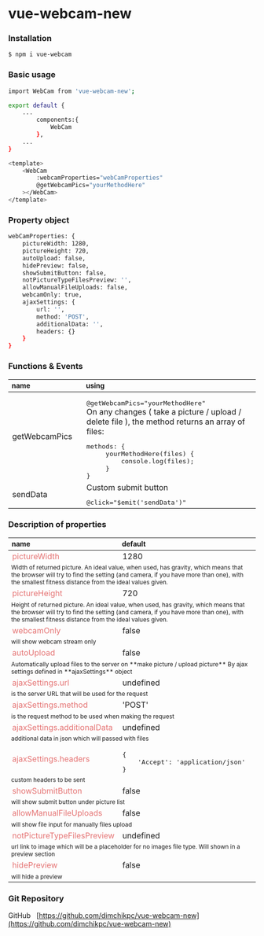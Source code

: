 # vue-webcam-new


### Installation
```sh
$ npm i vue-webcam
```

### Basic usage
```sh
import WebCam from 'vue-webcam-new';
```

```sh
export default {
    ...
        components:{
            WebCam
        },
    ...
}
```

```sh
<template>
    <WebCam
        :webcamProperties="webCamProperties"
        @getWebcamPics="yourMethodHere"
    ></WebCam>
</template>
```

### Property object
```sh
webCamProperties: {
    pictureWidth: 1280,
    pictureHeight: 720,
    autoUpload: false,
    hidePreview: false,
    showSubmitButton: false,
    notPictureTypeFilesPreview: '',
    allowManualFileUploads: false,
    webcamOnly: true,
    ajaxSettings: {
        url: '',
        method: 'POST',
        additionalData: '',
        headers: {}
    }
}
```

### Functions & Events
<table>
    <thead>
        <tr>
            <th style="text-align: left; font-size: 14px; width:30%">name</th>
            <th style="text-align: left; font-size: 14px; width:70%">using</th>
        </tr>
    </thead>
    <tbody>
        <tr>
            <td colspan="1">
                getWebcamPics
            </td>
            <td colspan="1">
                <pre style="margin-bottom:0">@getWebcamPics="yourMethodHere"</pre>
                On any changes ( take a picture / upload / delete file ), the method returns an array of files:
                <pre style="margin-bottom:0">methods: { <br> &nbsp; &nbsp; yourMethodHere(files) { <br>&nbsp; &nbsp;&nbsp;&nbsp; &nbsp;&nbsp;&nbsp;console.log(files); <br>&nbsp; &nbsp;&nbsp; }<br>}</pre>
            </td>
        </tr>
        <tr>
            <td colspan="1">
                sendData 
            </td>
            <td colspan="1">
                Custom submit button
                <pre style="margin-bottom:0">@click="$emit('sendData')"</pre>
            </td>
        </tr>
    </tbody>
</table>
    

### Description of properties

<table>
    <thead>
        <tr>
            <th style="text-align: left; font-size: 14px; width:30%">name</th>
            <th style="text-align: left; font-size: 14px; width:70%">default</th>
        </tr>
    </thead>
    <tbody>
        <tr>
            <td colspan=1><span style="color: #E57373 "> pictureWidth </span> </td>
            <td colspan=1> 1280 </td>
        </tr>
        <tr>
            <td colspan=2 style="font-size: 12px"> 
            Width of returned picture. An ideal value, when used, has gravity, which means that the browser will try to find the setting (and camera, if you have more than one), with the smallest fitness distance from the ideal values given. 
            </td>
        </tr>
        <tr>
            <td colspan=1><span style="color: #E57373 "> pictureHeight </span> </td>
            <td colspan=1> 720 </td>
        </tr>
        <tr>
            <td colspan=2 style="font-size: 12px;"> 
            Height of returned picture. An ideal value, when used, has gravity, which means that the browser will try to find the setting (and camera, if you have more than one), with the smallest fitness distance from the ideal values given. 
            </td>
        </tr>
        <tr>
            <td colspan=1><span style="color: #E57373 "> webcamOnly </span> </td>
            <td colspan=1> false </td>
        </tr>
        <tr>
            <td colspan=2 style="font-size: 12px;"> 
            will show webcam stream only
            </td>
        </tr>
        <tr>
            <td colspan=1><span style="color: #E57373 "> autoUpload </span> </td>
            <td colspan=1> false </td>
        </tr>
        <tr>
            <td colspan=2 style="font-size: 12px;"> 
            Automatically upload files to the server on **make picture / upload picture**
By ajax settings defined in **ajaxSettings** object
            </td>
        </tr>
        <tr>
            <td colspan=1><span style="color: #E57373 "> ajaxSettings.url </span> </td>
            <td colspan=1> undefined </td>
        </tr>
        <tr>
            <td colspan=2 style="font-size: 12px;"> 
            is the server URL that will be used for the request
            </td>
        </tr>
        <tr>
            <td colspan=1><span style="color: #E57373 "> ajaxSettings.method </span> </td>
            <td colspan=1> 'POST' </td>
        </tr>
        <tr>
            <td colspan=2 style="font-size: 12px;"> 
            is the request method to be used when making the request
            </td>
        </tr>
        <tr>
            <td colspan=1><span style="color: #E57373 "> ajaxSettings.additionalData  </span> </td>
            <td colspan=1> undefined </td>
        </tr>
        <tr>
            <td colspan=2 style="font-size: 12px;"> 
            additional data in json which will passed with files
            </td>
        </tr>
        <tr>
            <td colspan=1><span style="color: #E57373 "> ajaxSettings.headers </span> </td>
            <td colspan=1> <pre style="margin-bottom: 0">
{ 
    'Accept': 'application/json' 
}</pre> </td>
        </tr>
        <tr>
            <td colspan=2 style="font-size: 12px;"> 
            custom headers to be sent
            </td>
        </tr>
        <tr>
            <td colspan=1><span style="color: #E57373 "> showSubmitButton </span> </td>
            <td colspan=1> false </td>
        </tr>
        <tr>
            <td colspan=2 style="font-size: 12px;"> 
            will show submit button under picture list
            </td>
        </tr>
        <tr>
            <td colspan=1><span style="color: #E57373 "> allowManualFileUploads </span> </td>
            <td colspan=1> false </td>
        </tr>
        <tr>
            <td colspan=2 style="font-size: 12px;"> 
            will show file input for manually files upload
            </td>
        </tr>
        <tr>
            <td colspan=1><span style="color: #E57373 "> notPictureTypeFilesPreview  </span> </td>
            <td colspan=1> undefined </td>
        </tr>
        <tr>
            <td colspan=2 style="font-size: 12px;"> 
            url link to image which will be a placeholder for no images file type. Will shown in a preview section
            </td>
        </tr>
        <tr>
            <td colspan=1><span style="color: #E57373 "> hidePreview </span> </td>
            <td colspan=1> false </td>
        </tr>
        <tr>
            <td colspan=2 style="font-size: 12px;"> 
            will hide a preview
            </td>
        </tr>
    </tbody>
</table>

### Git Repository

GitHub &nbsp; [https://github.com/dimchikpc/vue-webcam-new](https://github.com/dimchikpc/vue-webcam-new)






















